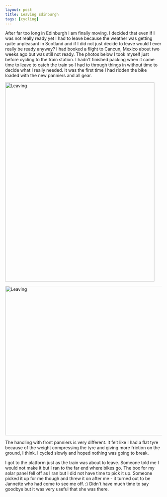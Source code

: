 ```yaml
---
layout: post
title: Leaving Edinburgh
tags: [cycling]
---
```


After far too long in Edinburgh I am finally moving. I decided that even if I
was not really ready yet I had to leave because the weather was getting quite
unpleasant in Scotland and if I did not just decide to leave would I ever
really be ready anyway? I had booked a flight to Cancun, Mexico about two
weeks ago but was still not ready. The photos below I took myself just before
cycling to the train station. I hadn't finished packing when it came time to
leave to catch the train so I had to through things in without time to decide
what I really needed. It was the first time I had ridden the bike loaded with
the new panniers and all gear.

<a href="http://www.flickr.com/photos/mm0hai/8340847482/" title="Leaving by
mm0hai, on Flickr"><img
src="http://farm9.staticflickr.com/8072/8340847482_4f02f7752a_z.jpg"
width="480" height="640" alt="Leaving"></a>

<a href="http://www.flickr.com/photos/mm0hai/8340848528/" title="Leaving by
mm0hai, on Flickr"><img
src="http://farm9.staticflickr.com/8498/8340848528_82c8c559b5_z.jpg"
width="640" height="480" alt="Leaving"></a>

The handling with front panniers is very different. It felt like I had a flat
tyre because of the weight compressing the tyre and giving more friction on
the ground, I think. I cycled slowly and hoped nothing was going to break.

I got to the platform just as the train was about to leave. Someone told me I
would not make it but I ran to the far end where bikes go. The box for my
solar panel fell off as I ran but I did not have time to pick it up. Someone
picked it up for me though and threw it on after me - it turned out to be
Jannette who had come to see me off. :) Didn't have much time to say goodbye
but it was very useful that she was there.
